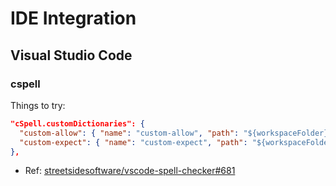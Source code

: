 # IDE Integration

## Visual Studio Code

### cspell

Things to try:

```json
"cSpell.customDictionaries": {
  "custom-allow": { "name": "custom-allow", "path": "${workspaceFolder}/.github/actions/spelling/allow.txt" },
  "custom-expect": { "name": "custom-expect", "path": "${workspaceFolder}/.github/actions/spelling/expect.txt" , "addWords": true }
},
```

* Ref: [streetsidesoftware/vscode-spell-checker#681](https://github.com/streetsidesoftware/vscode-spell-checker/issues/681)